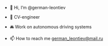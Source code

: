 - 👋 Hi, I’m @german-leontiev
- 👀 CV-engineer
- 🚘 Work on autonomous driving systems

- 📫 How to reach me german_leontiev@mail.ru

<!---
german-leontiev/german-leontiev is a ✨ special ✨ repository because its `README.md` (this file) appears on your GitHub profile.
You can click the Preview link to take a look at your changes.
--->
